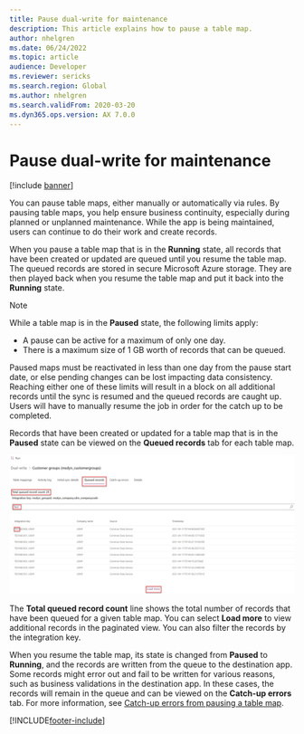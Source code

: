 ```yaml
---
title: Pause dual-write for maintenance
description: This article explains how to pause a table map.
author: nhelgren
ms.date: 06/24/2022
ms.topic: article
audience: Developer
ms.reviewer: sericks
ms.search.region: Global
ms.author: nhelgren
ms.search.validFrom: 2020-03-20
ms.dyn365.ops.version: AX 7.0.0
---
```


# Pause dual-write for maintenance

[!include [banner](../../includes/banner.md)]



You can pause table maps, either manually or automatically via rules. By pausing table maps, you help ensure business continuity, especially during planned or unplanned maintenance. While the app is being maintained, users can continue to do their work and create records.

When you pause a table map that is in the **Running** state, all records that have been created or updated are queued until you resume the table map. The queued records are stored in secure Microsoft Azure storage. They are then played back when you resume the table map and put it back into the **Running** state.

> [!NOTE]
> While a table map is in the **Paused** state, the following limits apply: 
> - A pause can be active for a maximum of only one day.
> - There is a maximum size of 1 GB worth of records that can be queued. 
>
> Paused maps must be reactivated in less than one day from the pause start date, or else pending changes can be lost impacting data consistency. 
> Reaching either one of these limits will result in a block on all additional records until the sync is resumed and the queued records are caught up. Users will have to manually resume the job in order for the catch up to be completed.


Records that have been created or updated for a table map that is in the **Paused** state can be viewed on the **Queued records** tab for each table map.

![Queued records tab.](media/Queued-Insights1.png)

The **Total queued record count** line shows the total number of records that have been queued for a given table map. You can select **Load more** to view additional records in the paginated view. You can also filter the records by the integration key.

When you resume the table map, its state is changed from **Paused** to **Running**, and the records are written from the queue to the destination app. Some records might error out and fail to be written for various reasons, such as business validations in the destination app. In these cases, the records will remain in the queue and can be viewed on the **Catch-up errors** tab. For more information, see [Catch-up errors from pausing a table map](errors-and-alerts.md#catch-up-errors-from-pausing-a-table-map).

[!INCLUDE[footer-include](../../../../includes/footer-banner.md)]
